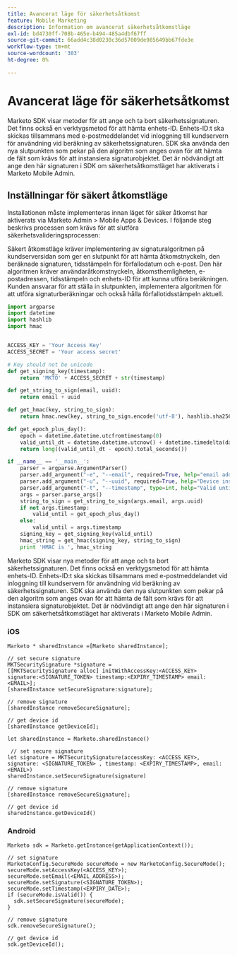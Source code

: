 ```yaml
---
title: Avancerat läge för säkerhetsåtkomst
feature: Mobile Marketing
description: Information om avancerat säkerhetsåtkomstläge
exl-id: bd4730ff-708b-465e-b494-485a4dbf67ff
source-git-commit: 66add4c38d0230c36d57009de985649bb67fde3e
workflow-type: tm+mt
source-wordcount: '303'
ht-degree: 0%

---
```


# Avancerat läge för säkerhetsåtkomst

Marketo SDK visar metoder för att ange och ta bort säkerhetssignaturen. Det finns också en verktygsmetod för att hämta enhets-ID. Enhets-ID:t ska skickas tillsammans med e-postmeddelandet vid inloggning till kundservern för användning vid beräkning av säkerhetssignaturen. SDK ska använda den nya slutpunkten som pekar på den algoritm som anges ovan för att hämta de fält som krävs för att instansiera signaturobjektet. Det är nödvändigt att ange den här signaturen i SDK om säkerhetsåtkomstläget har aktiverats i Marketo Mobile Admin.

## Inställningar för säkert åtkomstläge

Installationen måste implementeras innan läget för säker åtkomst har aktiverats via Marketo Admin > Mobile Apps &amp; Devices. I följande steg beskrivs processen som krävs för att slutföra säkerhetsvalideringsprocessen:

Säkert åtkomstläge kräver implementering av signaturalgoritmen på kundserversidan som ger en slutpunkt för att hämta åtkomstnyckeln, den beräknade signaturen, tidsstämpeln för förfallodatum och e-post. Den här algoritmen kräver användaråtkomstnyckeln, åtkomsthemligheten, e-postadressen, tidsstämpeln och enhets-ID för att kunna utföra beräkningen. Kunden ansvarar för att ställa in slutpunkten, implementera algoritmen för att utföra signaturberäkningar och också hålla förfallotidsstämpeln aktuell.

```python
import argparse
import datetime
import hashlib
import hmac


ACCESS_KEY = 'Your Access Key'
ACCESS_SECRET = 'Your access secret'

# Key should not be unicode
def get_signing_key(timestamp):
    return 'MKTO' + ACCESS_SECRET + str(timestamp)

def get_string_to_sign(email, uuid):
    return email + uuid

def get_hmac(key, string_to_sign):
    return hmac.new(key, string_to_sign.encode('utf-8'), hashlib.sha256).hexdigest()

def get_epoch_plus_day():
    epoch = datetime.datetime.utcfromtimestamp(0)
    valid_until_dt = datetime.datetime.utcnow() + datetime.timedelta(days=1)
    return long((valid_until_dt - epoch).total_seconds())

if __name__ == '__main__':
    parser = argparse.ArgumentParser()
    parser.add_argument("-e", "--email", required=True, help="email address")
    parser.add_argument("-u", "--uuid", required=True, help="Device install id")
    parser.add_argument("-t", "--timestamp", type=int, help="Valid until timestamp")
    args = parser.parse_args()
    string_to_sign = get_string_to_sign(args.email, args.uuid)
    if not args.timestamp:
        valid_until = get_epoch_plus_day()
    else:
        valid_until = args.timestamp
    signing_key = get_signing_key(valid_until)
    hmac_string = get_hmac(signing_key, string_to_sign)
    print 'HMAC is ', hmac_string
```

Marketo SDK visar nya metoder för att ange och ta bort säkerhetssignaturen. Det finns också en verktygsmetod för att hämta enhets-ID. Enhets-ID:t ska skickas tillsammans med e-postmeddelandet vid inloggning till kundservern för användning vid beräkning av säkerhetssignaturen. SDK ska använda den nya slutpunkten som pekar på den algoritm som anges ovan för att hämta de fält som krävs för att instansiera signaturobjektet. Det är nödvändigt att ange den här signaturen i SDK om säkerhetsåtkomstläget har aktiverats i Marketo Mobile Admin.

### iOS

```
Marketo * sharedInstance =[Marketo sharedInstance];

// set secure signature
MKTSecuritySignature *signature =
[[MKTSecuritySignature alloc] initWithAccessKey:<ACCESS_KEY> signature:<SIGNATURE_TOKEN> timestamp:<EXPIRY_TIMESTAMP> email:<EMAIL>];
[sharedInstance setSecureSignature:signature];

// remove signature
[sharedInstance removeSecureSignature];

// get device id
[sharedInstance getDeviceId];
```

```
let sharedInstance = Marketo.sharedInstance()

 // set secure signature
let signature = MKTSecuritySignature(accessKey: <ACCESS_KEY>, signature: <SIGNATURE_TOKEN> , timestamp: <EXPIRY_TIMESTAMP>, email: <EMAIL>)
sharedInstance.setSecureSignature(signature)

// remove signature
[sharedInstance removeSecureSignature];

// get device id
sharedInstance.getDeviceId()
```

### Android

```
Marketo sdk = Marketo.getInstance(getApplicationContext());

// set signature
MarketoConfig.SecureMode secureMode = new MarketoConfig.SecureMode();
secureMode.setAccessKey(<ACCESS_KEY>);
secureMode.setEmail(<EMAIL_ADDRESS>);
secureMode.setSignature(<SIGNATURE_TOKEN>);
secureMode.setTimestamp(<EXPIRY_DATE>);
if (secureMode.isValid()) {
  sdk.setSecureSignature(secureMode);
}

// remove signature
sdk.removeSecureSignature();

// get device id
sdk.getDeviceId();
```
